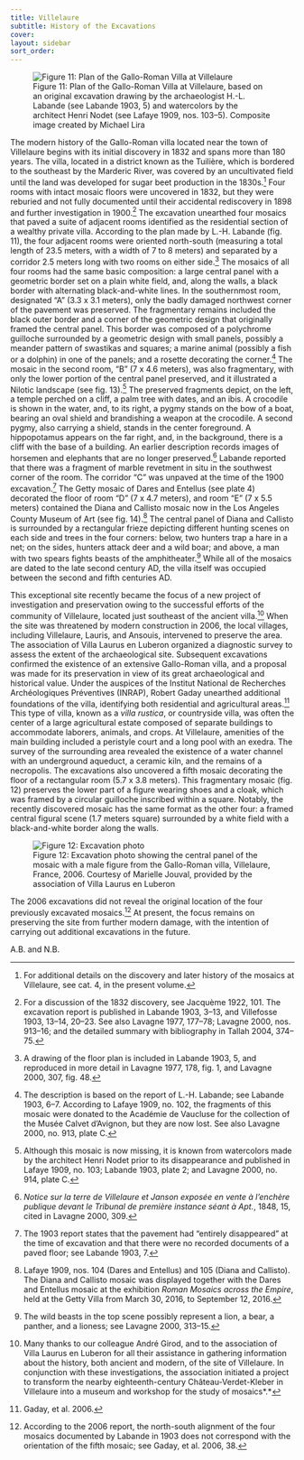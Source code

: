 ```yaml
---
title: Villelaure
subtitle: History of the Excavations
cover:
layout: sidebar
sort_order:
---
```

<figure markdown="0" class="inline-figure" id="fig11">
  <img src='<%= image_path("figures/fig11.jpg") %>' alt="Figure 11: Plan of the Gallo-Roman Villa at Villelaure" />
  <figcaption>Figure 11: Plan of the Gallo-Roman Villa at Villelaure, based on an original excavation drawing by the archaeologist H.-L. Labande (see Labande 1903, 5) and watercolors by the architect Henri Nodet (see Lafaye 1909, nos. 103–5). Composite image created by Michael Lira</figcaption>
</figure>

The modern history of the Gallo-Roman villa located near the town of Villelaure begins with its initial discovery in 1832 and spans more than 180 years. The villa, located in a district known as the Tuilière, which is bordered to the southeast by the Marderic River, was covered by an uncultivated field until the land was developed for sugar beet production in the 1830s.[^1] Four rooms with intact mosaic floors were uncovered in 1832, but they were reburied and not fully documented until their accidental rediscovery in 1898 and further investigation in 1900.[^2] The excavation unearthed four mosaics that paved a suite of adjacent rooms identified as the residential section of a wealthy private villa. According to the plan made by L.-H. Labande (fig. 11), the four adjacent rooms were oriented north-south (measuring a total length of 23.5 meters, with a width of 7 to 8 meters) and separated by a corridor 2.5 meters long with two rooms on either side.[^3] The mosaics of all four rooms had the same basic composition: a large central panel with a geometric border set on a plain white field, and, along the walls, a black border with alternating black-and-white lines. In the southernmost room, designated “A” (3.3 x 3.1 meters), only the badly damaged northwest corner of the pavement was preserved. The fragmentary remains included the black outer border and a corner of the geometric design that originally framed the central panel. This border was composed of a polychrome guilloche surrounded by a geometric design with small panels, possibly a meander pattern of swastikas and squares; a marine animal (possibly a fish or a dolphin) in one of the panels; and a rosette decorating the corner.[^4] The mosaic in the second room, “B” (7 x 4.6 meters), was also fragmentary, with only the lower portion of the central panel preserved, and it illustrated a Nilotic landscape (see fig. 13).[^5] The preserved fragments depict, on the left, a temple perched on a cliff, a palm tree with dates, and an ibis. A crocodile is shown in the water, and, to its right, a pygmy stands on the bow of a boat, bearing an oval shield and brandishing a weapon at the crocodile. A second pygmy, also carrying a shield, stands in the center foreground. A hippopotamus appears on the far right, and, in the background, there is a cliff with the base of a building. An earlier description records images of horsemen and elephants that are no longer preserved.[^6] Labande reported that there was a fragment of marble revetment in situ in the southwest corner of the room. The corridor “C” was unpaved at the time of the 1900 excavation.[^7] The Getty mosaic of Dares and Entellus (see plate 4) decorated the floor of room “D” (7 x 4.7 meters), and room “E” (7 x 5.5 meters) contained the Diana and Callisto mosaic now in the Los Angeles County Museum of Art (see fig. 14).[^8] The central panel of Diana and Callisto is surrounded by a rectangular frieze depicting different hunting scenes on each side and trees in the four corners: below, two hunters trap a hare in a net; on the sides, hunters attack deer and a wild boar; and above, a man with two spears fights beasts of the amphitheater.[^9] While all of the mosaics are dated to the late second century AD, the villa itself was occupied between the second and fifth centuries AD.

This exceptional site recently became the focus of a new project of investigation and preservation owing to the successful efforts of the community of Villelaure, located just southeast of the ancient villa.[^10] When the site was threatened by modern construction in 2006, the local villages, including Villelaure, Lauris, and Ansouis, intervened to preserve the area. The association of Villa Laurus en Luberon organized a diagnostic survey to assess the extent of the archaeological site. Subsequent excavations confirmed the existence of an extensive Gallo-Roman villa, and a proposal was made for its preservation in view of its great archaeological and historical value. Under the auspices of the Institut National de Recherches Archéologiques Préventives (INRAP), Robert Gaday unearthed additional foundations of the villa, identifying both residential and agricultural areas.[^11] This type of villa, known as a *villa rustica*, or countryside villa, was often the center of a large agricultural estate composed of separate buildings to accommodate laborers, animals, and crops. At Villelaure, amenities of the main building included a peristyle court and a long pool with an exedra. The survey of the surrounding area revealed the existence of a water channel with an underground aqueduct, a ceramic kiln, and the remains of a necropolis. The excavations also uncovered a fifth mosaic decorating the floor of a rectangular room (5.7 x 3.8 meters). This fragmentary mosaic (fig. 12) preserves the lower part of a figure wearing shoes and a cloak, which was framed by a circular guilloche inscribed within a square. Notably, the recently discovered mosaic has the same format as the other four: a framed central figural scene (1.7 meters square) surrounded by a white field with a black-and-white border along the walls.

<figure markdown="0" class="inline-figure" id="fig12">
  <img src='<%= image_path("figures/fig12.jpg") %>' alt="Figure 12: Excavation photo" />
  <figcaption>Figure 12: Excavation photo showing the central panel of the mosaic with a male figure from the Gallo-Roman villa, Villelaure, France, 2006. Courtesy of Marielle Jouval, provided by the association of Villa Laurus en Luberon</figcaption>
</figure>

The 2006 excavations did not reveal the original location of the four previously excavated mosaics.[^12] At present, the focus remains on preserving the site from further modern damage, with the intention of carrying out additional excavations in the future.

A.B. and N.B.

[^1]: For additional details on the discovery and later history of the mosaics at Villelaure, see cat. 4, in the present volume.

[^2]: For a discussion of the 1832 discovery, see Jacquème 1922, 101. The excavation report is published in Labande 1903, 3–13, and Villefosse 1903, 13–14, 20–23. See also Lavagne 1977, 177–78; Lavagne 2000, nos. 913–16; and the detailed summary with bibliography in Tallah 2004, 374–75.

[^3]: A drawing of the floor plan is included in Labande 1903, 5, and reproduced in more detail in Lavagne 1977, 178, fig. 1, and Lavagne 2000, 307, fig. 48.

[^4]: The description is based on the report of L.-H. Labande; see Labande 1903, 6–7. According to Lafaye 1909, no. 102, the fragments of this mosaic were donated to the Académie de Vaucluse for the collection of the Musée Calvet d’Avignon, but they are now lost. See also Lavagne 2000, no. 913, plate C.

[^5]: Although this mosaic is now missing, it is known from watercolors made by the architect Henri Nodet prior to its disappearance and published in Lafaye 1909, no. 103; Labande 1903, plate 2; and Lavagne 2000, no. 914, plate C.

[^6]: *Notice sur la terre de Villelaure et Janson exposée en vente à l’enchère publique devant le Tribunal de première instance séant à Apt.*, 1848, 15, cited in Lavagne 2000, 309.

[^7]: The 1903 report states that the pavement had “entirely disappeared” at the time of excavation and that there were no recorded documents of a paved floor; see Labande 1903, 7.

[^8]: Lafaye 1909, nos. 104 (Dares and Entellus) and 105 (Diana and Callisto). The Diana and Callisto mosaic was displayed together with the Dares and Entellus mosaic at the exhibition *Roman Mosaics across the Empire*, held at the Getty Villa from March 30, 2016, to September 12, 2016.

[^9]: The wild beasts in the top scene possibly represent a lion, a bear, a panther, and a lioness; see Lavagne 2000, 313–15.

[^10]: Many thanks to our colleague André Girod, and to the association of Villa Laurus en Luberon for all their assistance in gathering information about the history, both ancient and modern, of the site of Villelaure. In conjunction with these investigations, the association initiated a project to transform the nearby eighteenth-century Château-Verdet-Kleber in Villelaure into a museum and workshop for the study of mosaics*.*

[^11]: Gaday, et al. 2006.

[^12]: According to the 2006 report, the north-south alignment of the four mosaics documented by Labande in 1903 does not correspond with the orientation of the fifth mosaic; see Gaday, et al. 2006, 38.
